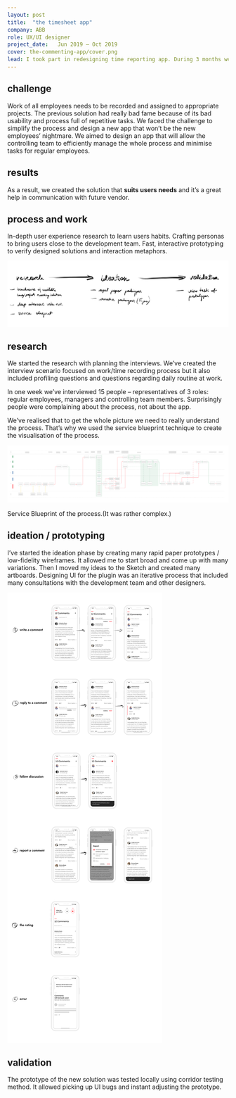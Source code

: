 ```yaml
---
layout: post
title:  "the timesheet app"
company: ABB
role: UX/UI designer
project_date:   Jun 2019 — Oct 2019
cover: the-commenting-app/cover.png
lead: I took part in redesigning time reporting app. During 3 months we discovered users’ true difficulties, create new a solution and validate it. For this project, It was crucial to go back to the roots and concentrate on the process itself. I’ve experienced mapping and optimising a very complex process.
---
```


## challenge

Work of all employees needs to be recorded and assigned to appropriate projects. The previous solution had really bad fame because of its bad usability and process full of repetitive tasks. We faced the challenge to simplify the process and design a new app that won’t be the new employees’ nightmare. We aimed to design an app that will allow the controlling team to efficiently manage the whole process and minimise tasks for regular employees.


## results

As a result, we created the solution that **suits users needs** and it’s a great help in communication with future vendor.


## process and work

In-depth user experience research to learn users habits. Crafting personas to bring users close to the development team. Fast, interactive prototyping to verify designed solutions and interaction metaphors.

<img class="project-img-extra" src="/assets/img/the-timesheet-app/process.png" alt="Process diagram">


## research

We started the research with planning the interviews. We’ve created the interview scenario focused on work/time recording process but it also included profiling questions and questions regarding daily routine at work.

In one week we’ve interviewed 15 people – representatives of 3 roles: regular employees, managers and controlling team members. Surprisingly people were complaining about the process, not about the app.

We’ve realised that to get the whole picture we need to really understand the process. That’s why we used the service blueprint technique to create the visualisation of the process.



<img class="project-img-extra" src="/assets/img/the-timesheet-app/service-blueprint.png" alt="Service Blueprint">
<p class="project-img-alt">Service Blueprint of the process.(It was rather complex.)</p>






## ideation / prototyping

I’ve started the ideation phase by creating many rapid paper prototypes / low-fidelity wireframes. It allowed me to start broad and come up with many variations. Then I moved my ideas to the Sketch and created many artboards. Designing UI for the plugin was an iterative process that included many consultations with the development team and other designers.

<img class="project-img-extra" src="/assets/img/the-commenting-app/designs.jpg" alt="Screenshot from the benchmark">

## validation

The prototype of the new solution was tested locally using corridor testing method. It allowed picking up UI bugs and instant adjusting the prototype.
